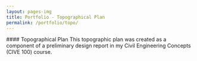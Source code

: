 ```yaml
---
layout: pages-img
title: Portfolio - Topographical Plan
permalink: /portfolio/topo/
---
```


[comment]: <> (https://stackoverflow.com/questions/47798971/several-modal-images-on-page)

<meta name="viewport" content="width=device-width, initial-scale=1">
#### Topographical Plan
This topographic plan was created as a component of a preliminary design report in my Civil Engineering Concepts (CIVE 100) course.
